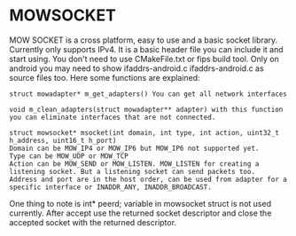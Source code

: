 # MOWSOCKET
MOW SOCKET is a cross platform, easy to use and a basic socket library. Currently only supports IPv4. It is a basic header file you can
include it and start using. You don't need to use CMakeFile.txt or fips build tool. Only on android you may need to show ifaddrs-android.c ifaddrs-android.c as source files too.
Here some functions are explained:
	
	struct mowadapter* m_get_adapters() You can get all network interfaces
	
	void m_clean_adapters(struct mowadapter** adapter) with this function you can eliminate interfaces that are not connected.
	
	struct mowsocket* msocket(int domain, int type, int action, uint32_t h_address, uint16_t h_port)
	Domain can be MOW_IP4 or MOW_IP6 but MOW_IP6 not supported yet.
	Type can be MOW_UDP or MOW_TCP
	Action can be MOW_SEND or MOW_LISTEN. MOW_LISTEN for creating a listening socket. But a listening socket can send packets too.
	Address and port are in the host order, can be used from adapter for a specific interface or INADDR_ANY, INADDR_BROADCAST.
   
One thing to note is int* peerd; variable in mowsocket struct is not used currently. After accept use the returned socket descriptor and
close the accepted socket with the returned descriptor.
